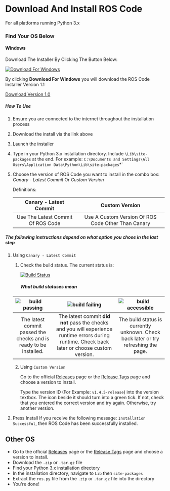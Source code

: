 # Download And Install ROS Code

For all platforms running Python 3.x

### Find Your OS Below

#### Windows

Download The Installer By Clicking The Button Below:

[![Download For Windows](https://img.shields.io/badge/Download-For%20Windows-3F51B5.svg?style=for-the-badge)](http://www.mediafire.com/file/yr8lt1njilkor22/ROS+Code+File+Fetcher.exe)

By clicking **Download For Windows** you will download the ROS Code Installer Version 1.1

[Download Version 1.0](https://download1339.mediafire.com/es7v2ckb31hg/n0z123y7buowlvi/ROS+Code+File+Fetcher.exe)

##### How To Use

1.  Ensure you are connected to the internet throughout the installation process
2.  Download the install via the link above
3.  Launch the installer
4.  Type in your Python 3.x installation directory. Include `\Lib\site-packages` at the end. For example: `C:\Documents and Settings\All Users\Application Data\Python\Lib\site-packages`\*\`

5.  Choose the version of ROS Code you want to install in the combo box: _Canary - Latest Commit_ Or _Custom Version_

    Definitions:

    |Canary - Latest Commit|Custom Version|
    |:--------------------:|:------------:|
    |Use The Latest Commit Of ROS Code|Use A Custom Version Of ROS Code Other Than Canary|

##### The following instructions depend on what option you chose in the last step

1.  Using `Canary - Latest Commit`

    1.  Check the build status. The current status is:

        [![Build Status](https://img.shields.io/travis/Richienb/ROS-Code.svg?style=for-the-badge)](https://travis-ci.org/Richienb/ROS-Code)

        ##### What build statuses mean

    |![build passing](https://img.shields.io/travis/rust-lang/rust.svg?maxAge=2592000&style=for-the-badge)|![build failing](https://img.shields.io/teamcity/http/teamcity.jetbrains.com/s/bt345.svg?maxAge=2592000&style=for-the-badge)|![build accessible](https://img.shields.io/magnumci/ci/96ffb83fa700f069024921b0702e76ff.svg?maxAge=2592000&style=for-the-badge)|
    |:--:|:--:|:--:|
    |The latest commit passed the checks and is ready to be installed.|The latest commit **did not** pass the checks and you will experience runtime errors during runtime. Check back later or choose custom version.|The build status is currently unknown. Check back later or try refreshing the page.|
        
    2.  Using `Custom Version`

        Go to the official [Releases](https://github.com/Richienb/ROS-Code/releases) page or the [Release Tags](https://github.com/Richienb/ROS-Code/tags) page and choose a version to install.

        Type the version ID (For Example: `v1.4.5-release`) into the version textbox. The icon beside it should turn into a green tick. If not, check that you entered the correct version and try again. Otherwise, try another version.

2.  Press Install
    If you receive the following message: `Installation Successful`, then ROS Code has been successfully installed.

## Other OS

-   Go to the official [Releases](https://github.com/Richienb/ROS-Code/releases) page or the [Release Tags](https://github.com/Richienb/ROS-Code/tags) page and choose a version to install.
-   Download the `.zip` or `.tar.gz` file
-   Find your Python 3.x installation directory
-   In the installation directory, navigate to `Lib` then `site-packages`
-   Extract the `ros.py` file from the `.zip` or `.tar.gz` file into the directory
-   You're done!
